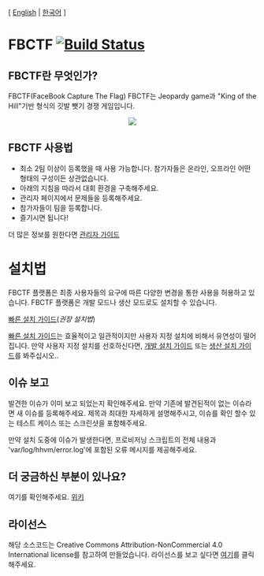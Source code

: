 [ [English](README.md) | [한국어](README.ko.md) ]
# FBCTF [![Build Status](https://travis-ci.org/facebook/fbctf.svg)](https://travis-ci.org/facebook/fbctf)

## FBCTF란 무엇인가?

FBCTF(FaceBook Capture The Flag)
FBCTF는 Jeopardy game과 "King of the Hill"기반 형식의 깃발 뺏기 경쟁 게임입니다.

<div align="center"><img src="screencapture.gif" /></div>

## FBCTF 사용법

* 최소 2팀 이상이 등록했을 때 사용 가능합니다. 참가자들은 온라인, 오프라인 어떤 형태의 구성이든 상관없습니다.
* 아래의 지침을 따라서 대회 환경을 구축해주세요.
* 관리자 페이지에서 문제들을 등록해주세요.
* 참가자들이 팀을 등록합니다.
* 즐기시면 됩니다!

더 많은 정보를 원한다면 [관리자 가이드](https://github.com/iscert/fbctf/wiki/관리자-가이드)

# 설치법

FBCTF 플랫폼은 최종 사용자들의 요구에 따른 다양한 변경을 통한 사용을 허용하고 있습니다. FBCTF 플랫폼은 개발 모드나 생산 모드로도 설치할 수 있습니다.

[빠른 설치 가이드](http:s//github.com/iscert/fbctf/wiki/빠른-설치-가이드)(_권장 설치법_)

[빠른 설치 가이드](https://github.com/iscert/fbctf/wiki/빠른-설치-가이드)는 효율적이고 일관적이지만 사용자 지정 설치에 비해서 유연성이 떨어집니다. 만약 사용자 지정 설치를 선호하신다면, [개발 설치 가이드](https://github.com/iscert/fbctf/wiki/설치가이드,-개발) 또는 [생산 설치 가이드](https://github.com/iscert/fbctf/wiki/설치가이드,-생산)를 봐주십시오..

## 이슈 보고

발견한 이슈가 이미 보고 되었는지 확인해주세요. 만약 기존에 발견된적이 없는 이슈라면 새 이슈를 등록해주세요. 제목과 최대한 자세하게 설명해주시고, 이슈를 확인 할수 있는 테스트 케이스 또는 스크린샷을 포함해주세요.

만약 설치 도중에 이슈가 발생한다면, 프로비저닝 스크립트의 전체 내용과 'var/log/hhvm/error.log'에 포함된 오류 메시지를 제공해주세요.

## 더 궁금하신 부분이 있나요?

여기를 확인해주세요. [위키](https://github.com/iscert/fbctf/wiki) 

## 라이선스

해당 소스코드는 Creative Commons Attribution-NonCommercial 4.0 International license를 참고하여 만들었습니다. 라이선스를 보고 싶다면 [여기](https://github.com/iscert/fbctf/blob/master/LICENSE)를 클릭해주세요.

